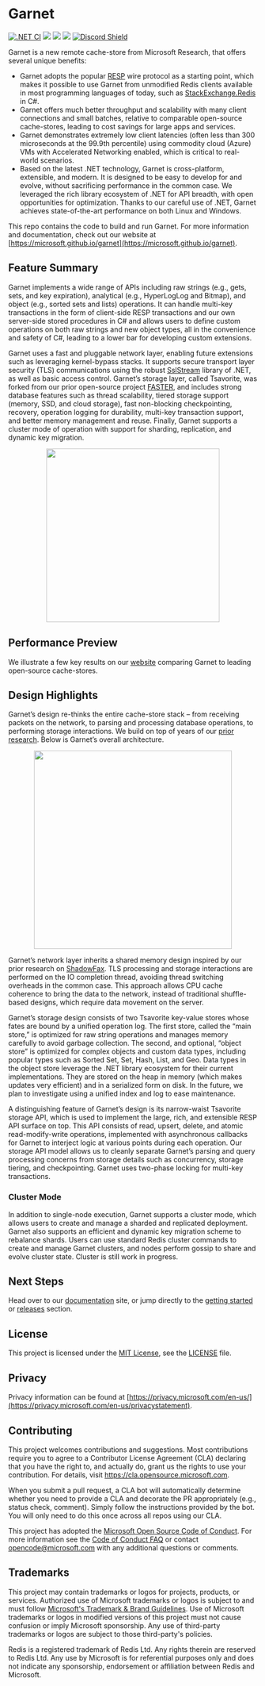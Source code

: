 # Garnet
[![.NET CI](https://github.com/microsoft/garnet/actions/workflows/ci.yml/badge.svg?branch=main)](https://github.com/microsoft/garnet/actions/workflows/ci.yml)
[![](https://img.shields.io/github/release/microsoft/garnet.svg?label=latest%20release&color=007edf)](https://github.com/microsoft/garnet/releases/latest)
[![](https://img.shields.io/nuget/dt/microsoft.garnet.svg?label=nuget%20library&color=007edf&logo=nuget)](https://www.nuget.org/packages/microsoft.garnet)
[![](https://img.shields.io/nuget/dt/garnet-server.svg?label=dotnet%20tool&color=007edf&logo=nuget)](https://www.nuget.org/packages/garnet-server)
[![Discord Shield](https://discordapp.com/api/guilds/1213937452272582676/widget.png?style=shield)](https://aka.ms/garnet-discord)

Garnet is a new remote cache-store from Microsoft Research, that offers several unique benefits:
* Garnet adopts the popular [RESP](https://redis.io/docs/reference/protocol-spec/) wire protocol as a starting point, which makes it possible to use Garnet from unmodified Redis clients available in
  most programming languages of today, such as [StackExchange.Redis](https://github.com/StackExchange/StackExchange.Redis) in C#.
* Garnet offers much better throughput and scalability with many client connections and small batches, relative to comparable open-source cache-stores, leading to cost savings for large apps and services.
* Garnet demonstrates extremely low client latencies (often less than 300 microseconds at the 99.9th percentile) using commodity cloud (Azure) VMs with Accelerated Networking enabled, which is critical to real-world scenarios.
* Based on the latest .NET technology, Garnet is cross-platform, extensible, and modern. It is designed to be easy to develop for and evolve, without sacrificing performance in the
  common case. We leveraged the rich library ecosystem of .NET for API breadth, with open opportunities for optimization. Thanks to our careful use of .NET, Garnet achieves
  state-of-the-art performance on both Linux and Windows.

This repo contains the code to build and run Garnet. For more information and documentation, check out our website at [https://microsoft.github.io/garnet](https://microsoft.github.io/garnet).

## Feature Summary

Garnet implements a wide range of APIs including raw strings (e.g., gets, sets, and key expiration), analytical (e.g., HyperLogLog and Bitmap), and object (e.g., sorted sets and lists)
operations. It can handle multi-key transactions in the form of client-side RESP transactions and our own server-side stored procedures in C# and allows users to define custom
operations on both raw strings and new object types, all in the convenience and safety of C#, leading to a lower bar for developing custom extensions.

Garnet uses a fast and pluggable network layer, enabling future extensions such as leveraging kernel-bypass stacks. It supports secure transport layer security (TLS) communications using 
the robust [SslStream](https://learn.microsoft.com/en-us/dotnet/api/system.net.security.sslstream) library of .NET, as well as basic access control. Garnet’s storage layer, called Tsavorite, was
forked from our prior open-source project [FASTER](https://github.com/microsoft/FASTER), and includes strong database features such as thread scalability, tiered storage support 
(memory, SSD, and cloud storage), fast non-blocking checkpointing, recovery, operation logging for durability, multi-key transaction support, and better memory management and reuse.
Finally, Garnet supports a cluster mode of operation with support for sharding, replication, and dynamic key migration.

<p align="center">
  <img src="https://github.com/microsoft/garnet/assets/18355833/851be90b-e43a-40ca-ae56-7dc087cf6adc" width=350 />
</p>

## Performance Preview

We illustrate a few key results on our [website](https://microsoft.github.io/garnet/docs/benchmarking/overview) comparing Garnet to leading open-source cache-stores.

## Design Highlights

Garnet’s design re-thinks the entire cache-store stack – from receiving packets on the network, to parsing and processing database operations, to performing storage interactions. We build on 
top of years of our [prior research](https://microsoft.github.io/FASTER/docs/td-research-papers/). Below is Garnet’s overall architecture.

<p align="center">
  <img src="https://github.com/microsoft/garnet/assets/18355833/8d89f719-f86b-4b1f-81d1-1ae7bd450001" width=400 />
</p>

Garnet’s network layer inherits a shared memory design inspired by our prior research on [ShadowFax](https://www.microsoft.com/en-us/research/publication/achieving-high-throughput-and-elasticity-in-a-larger-than-memory-store/). TLS 
processing and storage interactions are performed on the IO completion thread, avoiding thread switching overheads in the common case. This approach allows CPU cache coherence to bring the data to the network, instead of traditional
shuffle-based designs, which require data movement on the server.

Garnet’s storage design consists of two Tsavorite key-value stores whose fates are bound by a unified operation log. The first store, called the “main store,” is optimized for raw string operations and manages memory carefully to 
avoid garbage collection. The second, and optional, “object store” is optimized for complex objects and custom data types, including popular types such as Sorted Set, Set, Hash, List, and Geo. Data types in the object store 
leverage the .NET library ecosystem for their current implementations. They are stored on the heap in memory (which makes updates very efficient) and in a serialized form on disk. In the future, we plan to investigate using a
unified index and log to ease maintenance.

A distinguishing feature of Garnet’s design is its narrow-waist Tsavorite storage API, which is used to implement the large, rich, and extensible RESP API surface on top. This API consists of read, upsert, delete, and atomic
read-modify-write operations, implemented with asynchronous callbacks for Garnet to interject logic at various points during each operation. Our storage API model allows us to cleanly separate Garnet’s parsing and query
processing concerns from storage details such as concurrency, storage tiering, and checkpointing. Garnet uses two-phase locking for multi-key transactions.

### Cluster Mode

In addition to single-node execution, Garnet supports a cluster mode, which allows users to create and manage a sharded and replicated deployment. Garnet also supports an efficient and dynamic key migration scheme 
to rebalance shards. Users can use standard Redis cluster commands to create and manage Garnet clusters, and nodes perform gossip to share and evolve cluster state. Cluster is still work in progress.

## Next Steps

Head over to our [documentation](https://microsoft.github.io/garnet) site, or jump directly to the [getting started](https://microsoft.github.io/garnet/docs/getting-started) or 
[releases](https://microsoft.github.io/garnet/docs/welcome/releases) section.

## License

This project is licensed under the [MIT License](https://opensource.org/licenses/MIT), see the [LICENSE](LICENSE) file.

## Privacy

Privacy information can be found at [https://privacy.microsoft.com/en-us/](https://privacy.microsoft.com/en-us/privacystatement).

## Contributing

This project welcomes contributions and suggestions.  Most contributions require you to agree to a
Contributor License Agreement (CLA) declaring that you have the right to, and actually do, grant us
the rights to use your contribution. For details, visit https://cla.opensource.microsoft.com.

When you submit a pull request, a CLA bot will automatically determine whether you need to provide
a CLA and decorate the PR appropriately (e.g., status check, comment). Simply follow the instructions
provided by the bot. You will only need to do this once across all repos using our CLA.

This project has adopted the [Microsoft Open Source Code of Conduct](https://opensource.microsoft.com/codeofconduct/).
For more information see the [Code of Conduct FAQ](https://opensource.microsoft.com/codeofconduct/faq/) or
contact [opencode@microsoft.com](mailto:opencode@microsoft.com) with any additional questions or comments.

## Trademarks

This project may contain trademarks or logos for projects, products, or services. Authorized use of Microsoft 
trademarks or logos is subject to and must follow 
[Microsoft's Trademark & Brand Guidelines](https://www.microsoft.com/en-us/legal/intellectualproperty/trademarks/usage/general).
Use of Microsoft trademarks or logos in modified versions of this project must not cause confusion or imply Microsoft sponsorship.
Any use of third-party trademarks or logos are subject to those third-party's policies.

Redis is a registered trademark of Redis Ltd. Any rights therein are reserved to Redis Ltd. Any use by Microsoft is for referential 
purposes only and does not indicate any sponsorship, endorsement or affiliation between Redis and Microsoft.
